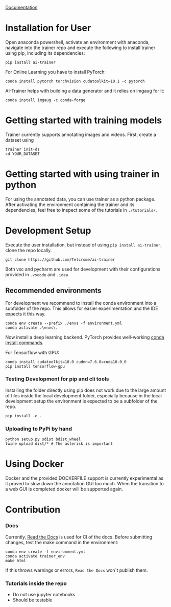[Documentation](https://telcrome.github.io/ai-trainer/)

# Installation for User

Open anaconda powershell, activate an environment with anaconda, navigate into the trainer repo and execute the following to install trainer using pip, including its dependencies:

```shell script
pip install ai-trainer
```

For Online Learning you have to install PyTorch:
```shell script
conda install pytorch torchvision cudatoolkit=10.1 -c pytorch
```

AI-Trainer helps with building a data generator and it relies on imgaug for it:

```shell script
conda install imgaug -c conda-forge
```

# Getting started with training models

Trainer currently supports annotating images and videos.
First, create a dataset using

```shell script
trainer init-ds
cd YOUR_DATASET
```

# Getting started with using trainer in python

For using the annotated data, you can use trainer as a python package.
After activating the environment containing the trainer and its dependencies,
feel free to inspect some of the tutorials in ```./tutorials/```.

# Development Setup

Execute the user installation,
but instead of using `pip install ai-trainer`,
clone the repo locally.

```shell script
git clone https://github.com/Telcrome/ai-trainer
```

Both vsc and pycharm are used for development with
their configurations provided in ```.vscode``` and ```.idea```

## Recommended environments

For development we recommend to install the conda environment into a subfolder of the repo.
This allows for easier experimentation and the IDE expects it this way.

```shell script
conda env create --prefix ./envs -f environment.yml
conda activate .\envs\.
```

Now install a deep learning backend.
PyTorch provides well-working [conda install commands](https://pytorch.org/get-started/locally/).

For Tensorflow with GPU:
```shell script
conda install cudatoolkit=10.0 cudnn=7.6.0=cuda10.0_0
pip install tensorflow-gpu
```

### Testing Development for pip and cli tools

Installing the folder directly using pip does not work due to the large amount of files inside the local development folder,
especially because in the local development setup the environment is expected to be a subfolder of the repo.
```shell script
pip install -e .
```

### Uploading to PyPi by hand

```shell script
python setup.py sdist bdist_wheel
twine upload dist/* # The asterisk is important
```

# Using Docker

Docker and the provided DOCKERFILE support is currently experimental as it proved to slow down the annotation GUI too much.
When the transition to a web GUI is completed docker will be supported again.

# Contribution

### Docs

Currently, [Read the Docs](https://readthedocs.org/) is used
for CI of the docs.
Before submitting changes, test the make command in the environment:
```shell script
conda env create -f environment.yml
conda activate trainer_env
make html
```
If this throws warnings or errors, `Read the Docs` won`t publish them.

### Tutorials inside the repo

- Do not use jupyter notebooks
- Should be testable